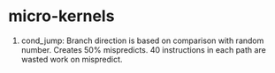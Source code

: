 # micro-kernels
1. cond_jump: Branch direction is based on comparison with random number. Creates 50% mispredicts. 40 instructions in each path are wasted work on mispredict. 

